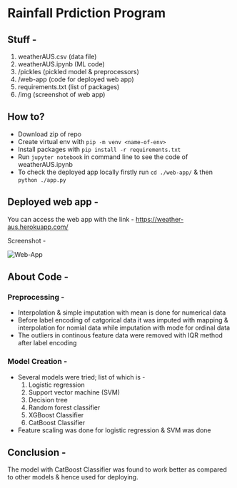 # Rainfall Prdiction Program

## Stuff - 
1. weatherAUS.csv (data file)
2. weatherAUS.ipynb (ML code)
3. /pickles (pickled model & preprocessors)
4. /web-app (code for deployed web app)
5. requirements.txt (list of packages)
6. /img (screenshot of web app)

## How to?
* Download zip of repo
* Create virtual env with ```pip -m venv <name-of-env>```
* Install packages with ```pip install -r requirements.txt```
* Run ```jupyter notebook``` in command line to see the code of weatherAUS.ipynb
* To check the deployed app locally firstly run ```cd ./web-app/``` & then ```python ./app.py```

## Deployed web app -
You can access the web app with the link - https://weather-aus.herokuapp.com/

Screenshot - 

![Web-App](https://github.com/sprsd/weatherAUS/blob/main/img/screenshot.PNG)

## About Code - 
### Preprocessing - 
* Interpolation & simple imputation with mean is done for numerical data
* Before label encoding of catgorical data it was imputed with mapping & interpolation for nomial data while imputation with mode for ordinal data
* The outliers in continous feature data were removed with IQR method after label encoding
### Model Creation - 
* Several models were tried; list of which is -
  1. Logistic regression
  2. Support vector machine (SVM)
  3. Decision tree
  4. Random forest classifier
  5. XGBoost Classifier
  6. CatBoost Classifier
* Feature scaling was done for logistic regression & SVM was done

## Conclusion - 
The model with CatBoost Classifier was found to work better as compared to other models & hence used for deploying.
  

